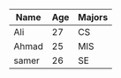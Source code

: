 | Name     | Age    | Majors  |
| -------- | ------ | --------|
| Ali      | 27     | CS      |
| Ahmad    | 25     | MIS     |
| samer    | 26     | SE      |